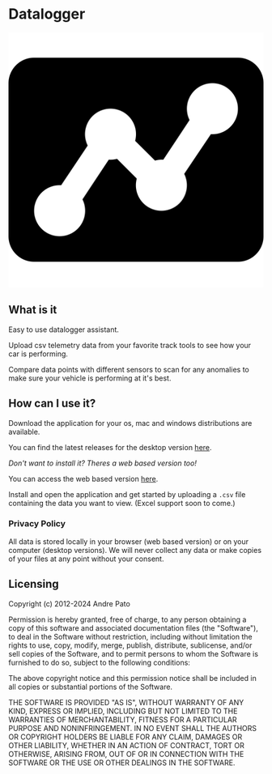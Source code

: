 # Datalogger

![](build/appicon.png)

## What is it

Easy to use datalogger assistant.

Upload csv telemetry data from your favorite track tools to see how your car is performing.

Compare data points with different sensors to scan for any anomalies to make sure your vehicle is performing at it's best.

## How can I use it?

Download the application for your os, mac and windows distributions are available.

You can find the latest releases for the desktop version [here](https://github.com/anpato/datalogger-desktop/releases).

_Don't want to install it? Theres a web based version too!_

You can access the web based version [here](https://datalogger-production.up.railway.app).

Install and open the application and get started by uploading a `.csv` file containing the data you want to view. (Excel support soon to come.)

### Privacy Policy

All data is stored locally in your browser (web based version) or on your computer (desktop versions). We will never collect any data or make copies of your files at any point without your consent.

## Licensing

Copyright (c) 2012-2024 Andre Pato

Permission is hereby granted, free of charge, to any person obtaining
a copy of this software and associated documentation files (the
"Software"), to deal in the Software without restriction, including
without limitation the rights to use, copy, modify, merge, publish,
distribute, sublicense, and/or sell copies of the Software, and to
permit persons to whom the Software is furnished to do so, subject to
the following conditions:

The above copyright notice and this permission notice shall be
included in all copies or substantial portions of the Software.

THE SOFTWARE IS PROVIDED "AS IS", WITHOUT WARRANTY OF ANY KIND,
EXPRESS OR IMPLIED, INCLUDING BUT NOT LIMITED TO THE WARRANTIES OF
MERCHANTABILITY, FITNESS FOR A PARTICULAR PURPOSE AND
NONINFRINGEMENT. IN NO EVENT SHALL THE AUTHORS OR COPYRIGHT HOLDERS BE
LIABLE FOR ANY CLAIM, DAMAGES OR OTHER LIABILITY, WHETHER IN AN ACTION
OF CONTRACT, TORT OR OTHERWISE, ARISING FROM, OUT OF OR IN CONNECTION
WITH THE SOFTWARE OR THE USE OR OTHER DEALINGS IN THE SOFTWARE.
